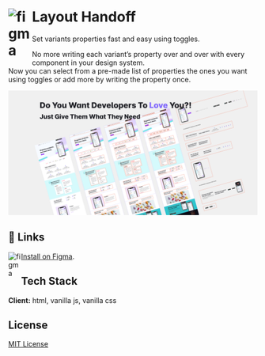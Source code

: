 # <img align="left" alt="figma" width="48px" src="Layout-Handoff\plugin-cover art.png" /> Layout Handoff

Set variants properties fast and easy using toggles.

No more writing each variant’s property over and over with every component in your design system.  
Now you can select from a pre-made list of properties the ones you want using toggles or add more by writing the property once.

![Cover Art](Layout-Handoff\plugin-coverArt.png)

## 🔗 Links

<img align="left" alt="figma" width="26px" src="https://raw.githubusercontent.com/rahuldkjain/github-profile-readme-generator/master/src/images/icons/Software/figma.svg" />[Install on Figma](https://www.figma.com/community/plugin/1025794954481152114/Layout-Handoff).

## Tech Stack

**Client:** html, vanilla js, vanilla css

## License

[MIT License](https://github.com/tterb/atomic-design-ui/blob/master/LICENSEs)
